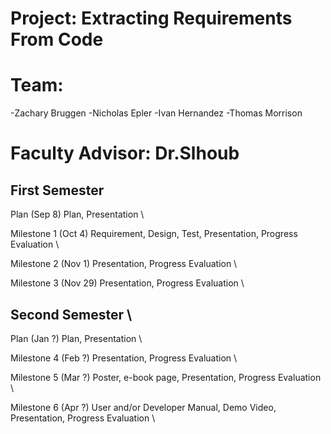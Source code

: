 # Project: Extracting Requirements From Code

# Team:
-Zachary Bruggen
-Nicholas Epler
-Ivan Hernandez
-Thomas Morrison

# Faculty Advisor: Dr.Slhoub

## First Semester
Plan (Sep 8) 	Plan, Presentation \

Milestone 1 (Oct 4) 	Requirement, Design, Test, Presentation, Progress Evaluation \

Milestone 2 (Nov 1) 	Presentation, Progress Evaluation \

Milestone 3 (Nov 29) 	Presentation, Progress Evaluation \

## Second Semester \
Plan (Jan ?) 	Plan, Presentation \

Milestone 4 (Feb ?) 	Presentation, Progress Evaluation \

Milestone 5 (Mar ?) 	Poster, e-book page, Presentation, Progress Evaluation \

Milestone 6 (Apr ?) 	User and/or Developer Manual, Demo Video, Presentation, Progress Evaluation \


